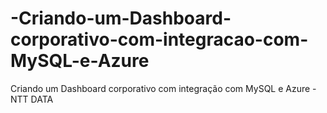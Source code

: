 # -Criando-um-Dashboard-corporativo-com-integracao-com-MySQL-e-Azure
 Criando um Dashboard corporativo com integração com MySQL e Azure - NTT DATA
